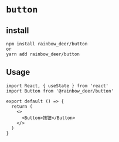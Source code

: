 # `button`

## install

```shell script
npm install rainbow_deer/button
or
yarn add rainbow_deer/button
```

## Usage

```tsx
import React, { useState } from 'react'
import Button from '@rainbow_deer/button'

export default () => {
  return (
    <>
      <Button>按钮</Button>
    </>
  )
}
```
